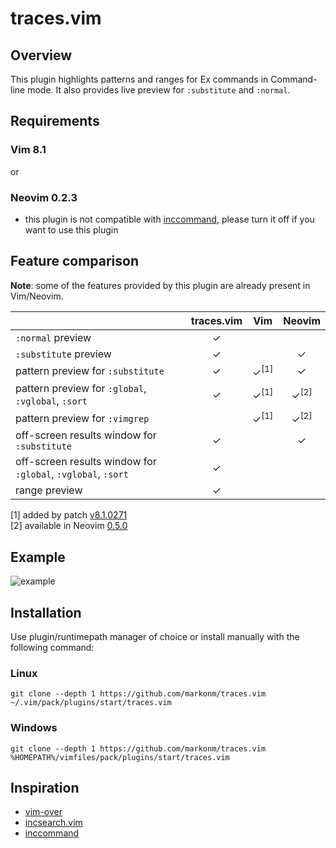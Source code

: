 # traces.vim

## Overview
This plugin highlights patterns and ranges for Ex commands in Command-line mode.
It also provides live preview for `:substitute` and `:normal`.

## Requirements
### Vim 8.1
or
### Neovim 0.2.3
 - this plugin is not compatible with [inccommand](https://neovim.io/doc/user/options.html#'inccommand'), please turn it off if you want to use this plugin


## Feature comparison
**Note**: some of the features provided by this plugin are already present in Vim/Neovim.

|                                                              | traces.vim   | Vim               | Neovim            |
|--------------------------------------------------------------| :----------: | :---------------: | :---------------: |
| `:normal` preview                                            | ✓            |                   |                   |
| `:substitute` preview                                        | ✓            |                   | ✓                 |
| pattern preview for `:substitute`                            | ✓            | ✓<sup>[1]</sup>   | ✓                 |
| pattern preview for `:global`, `:vglobal`, `:sort`           | ✓            | ✓<sup>[1]</sup>   | ✓<sup>[2]</sup>   |
| pattern preview for `:vimgrep`                               |              | ✓<sup>[1]</sup>   | ✓<sup>[2]</sup>   |
| off-screen results window for `:substitute`                  | ✓            |                   | ✓                 |
| off-screen results window for `:global`, `:vglobal`, `:sort` | ✓            |                   |                   |
| range preview                                                | ✓            |                   |                   |

[1] added by patch [v8.1.0271](https://github.com/vim/vim/commit/b0acacd767a2b0618a7f3c08087708f4329580d0)  
[2] available in Neovim [0.5.0](https://github.com/neovim/neovim/pull/12721)

## Example
![example](img/traces_example.gif?raw=true)

## Installation
Use plugin/runtimepath manager of choice or install manually with the following command:

### Linux
`git clone --depth 1 https://github.com/markonm/traces.vim ~/.vim/pack/plugins/start/traces.vim`

### Windows
`git clone --depth 1 https://github.com/markonm/traces.vim %HOMEPATH%/vimfiles/pack/plugins/start/traces.vim`

## Inspiration
 - [vim-over](https://github.com/osyo-manga/vim-over)
 - [incsearch.vim](https://github.com/haya14busa/incsearch.vim)
 - [inccommand](https://neovim.io/doc/user/options.html#'inccommand')
